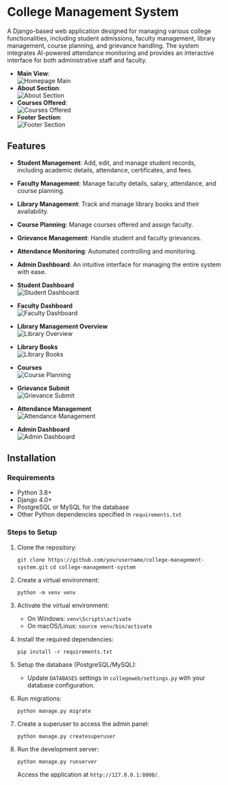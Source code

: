 # College Management System

A Django-based web application designed for managing various college functionalities, including student admissions, faculty management, library management, course planning, and grievance handling. The system integrates AI-powered attendance monitoring and provides an interactive interface for both administrative staff and faculty.

- **Main View**:  
  ![Homepage Main](images/homepage.png)  
- **About Section**:  
  ![About Section](images/about.png)  
- **Courses Offered**:  
  ![Courses Offered](images/courses.png)  
- **Footer Section**:  
  ![Footer Section](images/footer.png) 

## Features

- **Student Management**: Add, edit, and manage student records, including academic details, attendance, certificates, and fees.
- **Faculty Management**: Manage faculty details, salary, attendance, and course planning.
- **Library Management**: Track and manage library books and their availability.
- **Course Planning**: Manage courses offered and assign faculty.
- **Grievance Management**: Handle student and faculty grievances.
- **Attendance Monitoring**: Automated controlling and monitoring.
- **Admin Dashboard**: An intuitive interface for managing the entire system with ease.


- **Student Dashboard**  
  ![Student Dashboard](images/student_dashboard.png)

- **Faculty Dashboard**  
  ![Faculty Dashboard](images/faculty_dashboard.png)

- **Library Management Overview**  
  ![Library Overview](images/library_ovv.png)

- **Library Books**  
  ![Library Books](images/library_books.png)

- **Courses**  
  ![Course Planning](images/course.png)

- **Grievance Submit**  
  ![Grievance Submit](images/grievance_submit.png)

- **Attendance Management**  
  ![Attendance Management](images/attendance_management.png)

- **Admin Dashboard**  
  ![Admin Dashboard](images/admin_dashboard.png)

## Installation

### Requirements

- Python 3.8+
- Django 4.0+
- PostgreSQL or MySQL for the database
- Other Python dependencies specified in `requirements.txt`

### Steps to Setup

1. Clone the repository:

    `git clone https://github.com/yourusername/college-management-system.git`
    `cd college-management-system`

2. Create a virtual environment:

    `python -m venv venv`

3. Activate the virtual environment:

    - On Windows:
      `venv\Scripts\activate`
    - On macOS/Linux:
      `source venv/bin/activate`

4. Install the required dependencies:

    `pip install -r requirements.txt`

5. Setup the database (PostgreSQL/MySQL):

    - Update `DATABASES` settings in `collegeweb/settings.py` with your database configuration.

6. Run migrations:

    `python manage.py migrate`

7. Create a superuser to access the admin panel:

    `python manage.py createsuperuser`

8. Run the development server:

    `python manage.py runserver`

    Access the application at `http://127.0.0.1:8000/`.
   
